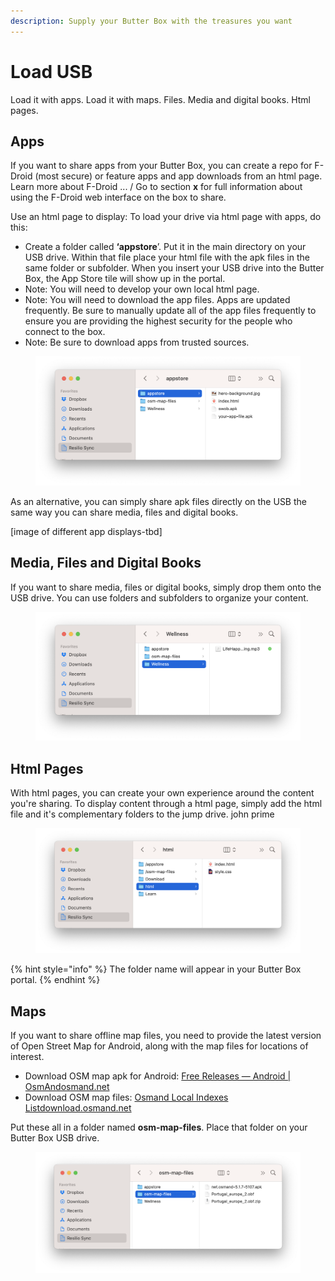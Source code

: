 ```yaml
---
description: Supply your Butter Box with the treasures you want
---
```


# Load USB

Load it with apps. Load it with maps. Files. Media and digital books. Html pages.

## Apps

If you want to share apps from your Butter Box, you can create a repo for F-Droid (most secure) or feature apps and app downloads from an html page. Learn more about F-Droid ... / Go to section **x** for full information about using the F-Droid web interface on the box to share.&#x20;

Use an html page to display: To load your drive via html page with apps, do this:

* Create a folder called **‘appstore**’. Put it in the main directory on your USB drive. Within that file place your html file with the apk files in the same folder or subfolder. When you insert your USB drive into the Butter Box, the App Store tile will show up in the portal.
* Note: You will need to develop your own local html page.&#x20;
* Note: You will need to download the app files. Apps are updated frequently. Be sure to manually update all of the app files frequently to ensure you are providing the highest security for the people who connect to the box.
* Note: Be sure to download apps from trusted sources.

<figure><img src="../.gitbook/assets/Screenshot 2025-08-16 at 9.48.26 PM.png" alt=""><figcaption></figcaption></figure>

As an alternative, you can simply share apk files directly on the USB the same way you can share media, files and digital books.

\[image of different app displays-tbd]



## Media, Files and Digital Books

If you want to share media, files or digital books, simply drop them onto the USB drive. You can use folders and subfolders to organize your content.

<figure><img src="../.gitbook/assets/Screenshot 2025-08-16 at 9.50.15 PM.png" alt=""><figcaption></figcaption></figure>

## Html Pages

With html pages, you can create your own experience around the content you're sharing. To display content through a html page, simply add the html file and it's complementary folders to the jump drive. john prime

<figure><img src="../.gitbook/assets/Screenshot 2025-08-16 at 9.46.16 PM.png" alt=""><figcaption></figcaption></figure>

{% hint style="info" %}
The folder name will appear in your Butter Box portal.
{% endhint %}

## Maps

If you want to share offline map files, you need to provide the latest version of Open Street Map for Android, along with the map files for locations of interest.

* Download OSM map apk for Android: [Free Releases — Android | OsmAndosmand.net](https://osmand.net/docs/versions/free-versions/?current-os=ios&)
* Download OSM map files: [Osmand Local Indexes Listdownload.osmand.net](https://download.osmand.net/list.php)

Put these all in a folder named **osm-map-files**. Place that folder on your Butter Box USB drive.

<figure><img src="../.gitbook/assets/Screenshot 2025-08-16 at 9.44.40 PM.png" alt=""><figcaption></figcaption></figure>
